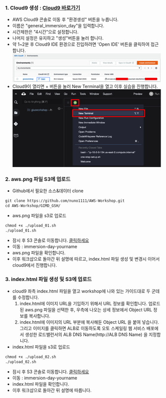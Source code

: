 ### 1. Cloud9 생성 : [Cloud9 바로가기](https://console.aws.amazon.com/cloud9/)
- AWS Cloud9 콘솔로 이동 후 "환경생성" 버튼을 누릅니다.
- 이름은 "general_immersion_day"을 입력합니다.
- 시간제한은 "4시간"으로 설정합니다.
- 나머지 설정은 유지하고 "생성"버튼을 눌러 합니다.
- 약 1~2분 후 Cloud9 IDE 환경으로 진입하려면 'Open IDE' 버튼을 클릭하여 접근합니다.
![Cloud9-1](images/cloud9-1.png)
- Cloud9이 열리면 + 버튼을 눌러 New Terminal을 열고 이후 실습을 진행합니다. 
![Cloud9-2](images/cloud9-2.png)

### 2. aws.png 파일 S3에 업로드 

- Github에서 필요한 소스&데이터 clone 
```code
git clone https://github.com/nuno1111/AWS-Workshop.git
cd AWS-Workshop/GIMD_GSH/
```
- aws.png 파일을 s3로 업로드
```code
chmod +x ./upload_01.sh 
./upload_01.sh
```
- 잠시 후 S3 콘솔로 이동합니다. [클릭하세요](https://s3.console.aws.amazon.com/s3/home) 
- 이동 : immersion-day-yourname
- aws.png 파일을 확인합니다.
- 이후 워크샵으로 돌아간 뒤 설명에 따르고, index.html 파일 생성 및 변경시 이어서 cloud9에서 진행합니다.

### 3. index.html 파일 생성 및 S3에 업로드 

- cloud9 좌측 index.html 파일을 열고 workshop에 나와 있는 가이드대로 두 군데를 수정합니다.
    1. index.html에 이미지 URL을 기입하기 위해서 URL 정보를 확인합니다. 업로드 된 aws.png 파일을 선택한 후, 우측에 나오는 상세 정보에서 Object URL 정보를 복사합니다.
    2. index.html에 이미지의 URL 부분에 복사해둔 Object URL 을 붙여 넣습니다. 그리고 이미지를 클릭하면 ALB로 이동하도록 오토 스케일링 웹 서비스 배포에서 생성한 로드밸런서의 ALB DNS Name(http://ALB DNS Name) 을 지정합니다.
- index.html 파일을 s3로 업로드
```code
chmod +x ./upload_02.sh 
./upload_02.sh
```
- 잠시 후 S3 콘솔로 이동합니다. [클릭하세요](https://s3.console.aws.amazon.com/s3/home) 
- 이동 : immersion-day-yourname
- index.html 파일을 확인합니다.
- 이후 워크샵으로 돌아간 뒤 설명에 따릅니다.